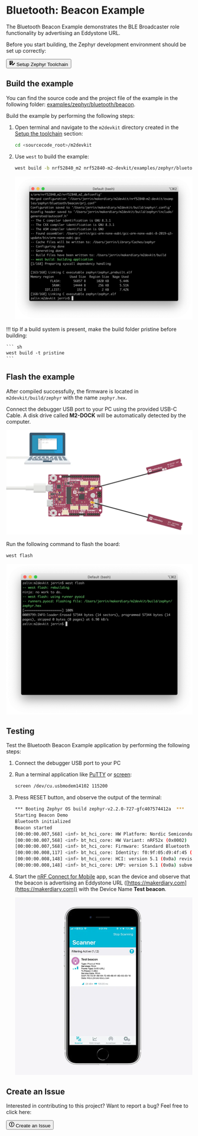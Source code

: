 # Bluetooth: Beacon Example

The Bluetooth Beacon Example demonstrates the BLE Broadcaster role functionality by advertising an Eddystone URL.

Before you start building, the Zephyr development environment should be set up correctly:

<a href="../../setup"><button class="md-tile md-tile--primary" style="width:auto;"><svg xmlns="http://www.w3.org/2000/svg" viewBox="0 0 16 16" width="16" height="16"><path fill-rule="evenodd" d="M16 8.5l-6 6-3-3L8.5 10l1.5 1.5L14.5 7 16 8.5zM5.7 12.2l.8.8H2c-.55 0-1-.45-1-1V3c0-.55.45-1 1-1h7c.55 0 1 .45 1 1v6.5l-.8-.8c-.39-.39-1.03-.39-1.42 0L5.7 10.8a.996.996 0 000 1.41v-.01zM4 4h5V3H4v1zm0 2h5V5H4v1zm0 2h3V7H4v1zM3 9H2v1h1V9zm0-2H2v1h1V7zm0-2H2v1h1V5zm0-2H2v1h1V3z"></path></svg> Setup Zephyr Toolchain</button></a>

## Build the example

You can find the source code and the project file of the example in the following folder: [examples/zephyr/bluetooth/beacon](https://github.com/makerdiary/nrf52840-m2-devkit/tree/master/examples/zephyr/bluetooth/beacon).

Build the example by performing the following steps:

1. Open terminal and navigate to the `m2devkit` directory created in the [Setup the toolchain](../setup.md) section:

	``` sh
	cd <sourcecode_root>/m2devkit
	```

2. Use `west` to build the example:

	``` sh
	west build -b nrf52840_m2 nrf52840-m2-devkit/examples/zephyr/bluetooth/beacon
	```
	
	![](assets/images/building-ble-beacon.webp)

!!! tip
	If a build system is present, make the build folder pristine before building:

	``` sh
	west build -t pristine
	```

## Flash the example

After compiled successfully, the firmware is located in `m2devkit/build/zephyr` with the name `zephyr.hex`.

Connect the debugger USB port to your PC using the provided USB-C Cable. A disk drive called **M2-DOCK** will be automatically detected by the computer.

![](../../assets/images/programming-firmware.webp)

Run the following command to flash the board:

``` sh
west flash
```

![](assets/images/flashing-ble-beacon.webp)

## Testing

Test the Bluetooth Beacon Example application by performing the following steps:

1. Connect the debugger USB port to your PC

2. Run a terminal application like [PuTTY](https://www.chiark.greenend.org.uk/~sgtatham/putty/) or [screen](https://www.gnu.org/software/screen/manual/screen.html):

	``` sh
	screen /dev/cu.usbmodem14102 115200
	```

3. Press RESET button, and observe the output of the terminal:

	``` sh
	*** Booting Zephyr OS build zephyr-v2.2.0-727-gfc407574412a  ***
	Starting Beacon Demo
	Bluetooth initialized
	Beacon started
	[00:00:00.007,568] <inf> bt_hci_core: HW Platform: Nordic Semiconductor (0x0002)
	[00:00:00.007,568] <inf> bt_hci_core: HW Variant: nRF52x (0x0002)
	[00:00:00.007,568] <inf> bt_hci_core: Firmware: Standard Bluetooth controller (0x00) Version 2.2 Build 99
	[00:00:00.008,117] <inf> bt_hci_core: Identity: f0:9f:05:d9:4f:45 (random)
	[00:00:00.008,148] <inf> bt_hci_core: HCI: version 5.1 (0x0a) revision 0x0000, manufacturer 0x05f1
	[00:00:00.008,148] <inf> bt_hci_core: LMP: version 5.1 (0x0a) subver 0xffff
	```

4. Start the [nRF Connect for Mobile](https://www.nordicsemi.com/Software-and-tools/Development-Tools/nRF-Connect-for-mobile) app, scan the device and observe that the beacon is advertising an Eddystone URL ([https://makerdiary.com](https://makerdiary.com)) with the Device Name **Test beacon**.

	[![](assets/images/nrf-connect-ble-beacon.webp)](assets/images/nrf-connect-ble-beacon.webp)

## Create an Issue

Interested in contributing to this project? Want to report a bug? Feel free to click here:

<a href="https://github.com/makerdiary/nrf52840-m2-devkit/issues/new?title=Zephyr:%20BLE%20Beacon:%20%3Ctitle%3E"><button class="md-tile md-tile--primary"><svg xmlns="http://www.w3.org/2000/svg" viewBox="0 0 14 16" width="14" height="16"><path fill-rule="evenodd" d="M7 2.3c3.14 0 5.7 2.56 5.7 5.7s-2.56 5.7-5.7 5.7A5.71 5.71 0 011.3 8c0-3.14 2.56-5.7 5.7-5.7zM7 1C3.14 1 0 4.14 0 8s3.14 7 7 7 7-3.14 7-7-3.14-7-7-7zm1 3H6v5h2V4zm0 6H6v2h2v-2z"></path></svg> Create an Issue</button></a>
